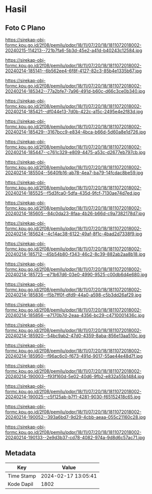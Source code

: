 # Hasil

## Foto C Plano

https://sirekap-obj-formc.kpu.go.id/2f08/pemilu/pdpr/18/11/07/20/18/1811072018002-20240215-114213--721b7fa6-5b3d-45e2-a41d-b40243c12584.jpg

https://sirekap-obj-formc.kpu.go.id/2f08/pemilu/pdpr/18/11/07/20/18/1811072018002-20240214-185141--6b562ee4-6f8f-4127-82c3-85b4e1335b67.jpg

https://sirekap-obj-formc.kpu.go.id/2f08/pemilu/pdpr/18/11/07/20/18/1811072018002-20240214-185342--77a2bfe7-7a96-491d-b60c-d66c3ce0b340.jpg

https://sirekap-obj-formc.kpu.go.id/2f08/pemilu/pdpr/18/11/07/20/18/1811072018002-20240214-185421--df044e13-7d0b-422c-a15c-2495e4e2f83d.jpg

https://sirekap-obj-formc.kpu.go.id/2f08/pemilu/pdpr/18/11/07/20/18/1811072018002-20240214-185429--3167bcc9-e834-4bca-b66d-5d60a8e1d726.jpg

https://sirekap-obj-formc.kpu.go.id/2f08/pemilu/pdpr/18/11/07/20/18/1811072018002-20240214-185447--c761c329-e809-4475-a53c-d2677eb797cb.jpg

https://sirekap-obj-formc.kpu.go.id/2f08/pemilu/pdpr/18/11/07/20/18/1811072018002-20240214-185504--5640fb16-ab78-4ea7-ba79-14fcdac8be59.jpg

https://sirekap-obj-formc.kpu.go.id/2f08/pemilu/pdpr/18/11/07/20/18/1811072018002-20240214-185525--f5d3fca0-5dfa-435d-9fcf-7130ae74d7ed.jpg

https://sirekap-obj-formc.kpu.go.id/2f08/pemilu/pdpr/18/11/07/20/18/1811072018002-20240214-185605--84c0da23-8faa-4b26-b66d-c9a7382178d7.jpg

https://sirekap-obj-formc.kpu.go.id/2f08/pemilu/pdpr/18/11/07/20/18/1811072018002-20240214-185624--4c14ac38-6122-49af-8f1c-4bad2d7338f9.jpg

https://sirekap-obj-formc.kpu.go.id/2f08/pemilu/pdpr/18/11/07/20/18/1811072018002-20240214-185712--45b54b80-f343-46c2-8c39-882ab2aa8b18.jpg

https://sirekap-obj-formc.kpu.go.id/2f08/pemilu/pdpr/18/11/07/20/18/1811072018002-20240214-185725--e71b67d6-03e0-4990-9525-c00db6d4e680.jpg

https://sirekap-obj-formc.kpu.go.id/2f08/pemilu/pdpr/18/11/07/20/18/1811072018002-20240214-185836--f5b7ff0f-dfd9-44a0-a598-c5b3dd26af29.jpg

https://sirekap-obj-formc.kpu.go.id/2f08/pemilu/pdpr/18/11/07/20/18/1811072018002-20240214-185856--e7170b7d-2eaa-4356-bc29-c4710001436c.jpg

https://sirekap-obj-formc.kpu.go.id/2f08/pemilu/pdpr/18/11/07/20/18/1811072018002-20240214-185920--54bc9ab2-47d0-4359-8aba-856e13aa510c.jpg

https://sirekap-obj-formc.kpu.go.id/2f08/pemilu/pdpr/18/11/07/20/18/1811072018002-20240214-185950--f96ac6c0-f673-491d-9017-55ae44e48d7f.jpg

https://sirekap-obj-formc.kpu.go.id/2f08/pemilu/pdpr/18/11/07/20/18/1811072018002-20240214-190003--f93f160d-5e02-40d6-9fb2-e832a55b1484.jpg

https://sirekap-obj-formc.kpu.go.id/2f08/pemilu/pdpr/18/11/07/20/18/1811072018002-20240214-190025--c5f125ab-b7f1-4281-9030-f65152418c65.jpg

https://sirekap-obj-formc.kpu.go.id/2f08/pemilu/pdpr/18/11/07/20/18/1811072018002-20240214-190052--393a6bd7-9d29-4cbb-aeaa-055c21160c28.jpg

https://sirekap-obj-formc.kpu.go.id/2f08/pemilu/pdpr/18/11/07/20/18/1811072018002-20240214-190133--2e9d3b37-cd78-4082-974a-9d8d6c57ac71.jpg


## Metadata

| Key        | Value               |
| ---------- | ------------------- |
| Time Stamp | 2024-02-17 13:05:41 |
| Kode Dapil | 1802                |



